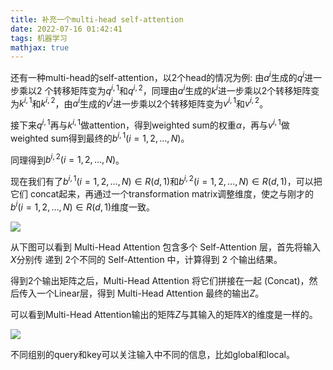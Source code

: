 ```yaml
---
title: 补充一个multi-head self-attention
date: 2022-07-16 01:42:41
tags: 机器学习
mathjax: true
---
```


还有一种multi-head的self-attention，以2个head的情况为例: 由$a^{i}$生成的$q^{i}$进一步乘以2 个转移矩阵变为$q^{i, 1}$和$q^{i, 2}$，同理由$a^{i}$生成的$k^{i}$进一步乘以2个转移矩阵变为$k^{i, 1}$和$k^{i, 2}$，由$a^{i}$生成的$v^{i}$进一步乘以2个转移矩阵变为$v^{i, 1}$和$v^{i, 2}$。

接下来$q^{i, 1}$再与$k^{i, 1}$做attention，得到weighted sum的权重$\alpha$，再与$v^{i, 1}$做weighted sum得到最终的$b^{i, 1}(i=1,2, \ldots, N)$。

同理得到$b^{i, 2}(i=1,2, \ldots, N)$。

现在我们有了$b^{i, 1}(i=1,2, \ldots, N) \in R(d, 1)$和$b^{i, 2}(i=1,2, \ldots, N) \in R(d, 1)$，可以把它们 concat起来，再通过一个transformation matrix调整维度，使之与刚才的$b^{i}(i=1,2, \ldots, N) \in R(d, 1)$维度一致。

![](https://pic1.zhimg.com/80/v2-df5d332304c2fd217705f210edd18bf4_720w.jpg)

从下图可以看到 Multi-Head Attention 包含多个 Self-Attention 层，首先将输入$X$分别传 递到 2个不同的 Self-Attention 中，计算得到 2 个输出结果。

得到2个输出矩阵之后，Multi-Head Attention 将它们拼接在一起 (Concat)，然后传入一个Linear层，得到 Multi-Head Attention 最终的输出$Z$。

可以看到Multi-Head Attention输出的矩阵$Z$与其输入的矩阵$X$的维度是一样的。

![](https://pic2.zhimg.com/80/v2-f784c73ae6eb34a00108b64e3db394fd_720w.jpg)

不同组别的query和key可以关注输入中不同的信息，比如global和local。